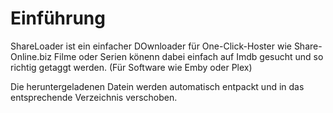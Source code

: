 # Einführung 
ShareLoader ist ein einfacher DOwnloader für One-Click-Hoster wie Share-Online.biz
Filme oder Serien könenn dabei einfach auf Imdb gesucht und so richtig getaggt werden.
(Für Software wie Emby oder Plex)

Die heruntergeladenen Datein werden automatisch entpackt und in das entsprechende Verzeichnis verschoben.
